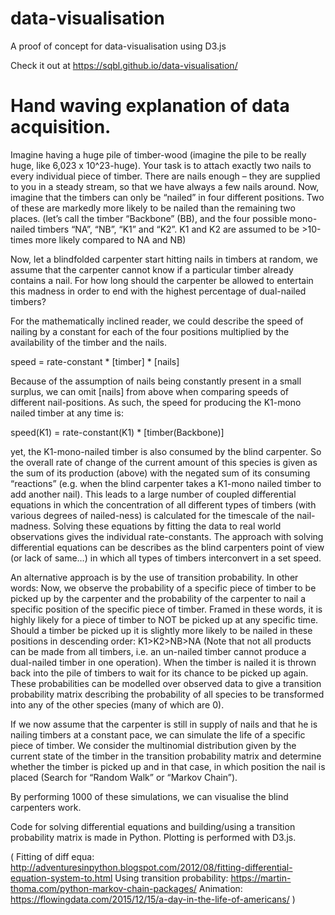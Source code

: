 # data-visualisation

A proof of concept for data-visualisation using D3.js

Check it out at https://sqbl.github.io/data-visualisation/



# Hand waving explanation of data acquisition.

Imagine having a huge pile of timber-wood (imagine the pile to be really huge, like 6,023 x 10^23-huge). Your task is to attach exactly two nails to every individual piece of timber. 
There are nails enough – they are supplied to you in a steady stream, so that we have always a few nails around.
Now, imagine that the timbers can only be “nailed” in four different positions. Two of these are markedly more likely to be nailed than the remaining two places. (let’s call the timber “Backbone” (BB), and the four possible mono-nailed timbers “NA”, “NB”, “K1” and “K2”. K1 and K2 are assumed to be >10-times more likely compared to NA and NB)

Now, let a blindfolded carpenter start hitting nails in timbers at random, we assume that the carpenter cannot know if a particular timber already contains a nail.
For how long should the carpenter be allowed to entertain this madness in order to end with the highest percentage of dual-nailed timbers?

For the mathematically inclined reader, we could describe the speed of nailing by a constant for each of the four positions multiplied by the availability of the timber and the nails.

speed = rate-constant * [timber] * [nails]

Because of the assumption of nails being constantly present in a small surplus, we can omit [nails] from above when comparing speeds of different nail-positions. As such, the speed for producing the K1-mono nailed timber at any time is:

speed(K1) = rate-constant(K1) * [timber(Backbone)]

yet, the K1-mono-nailed timber is also consumed by the blind carpenter. So the overall rate of change of the current amount of this species is given as the sum of its production (above) with the negated sum of its consuming “reactions” (e.g. when the blind carpenter takes a K1-mono nailed timber to add another nail).
This leads to a large number of coupled differential equations in which the concentration of all different types of timbers (with various degrees of nailed-ness) is calculated for the timescale of the nail-madness. Solving these equations by fitting the data to real world observations gives the individual rate-constants.
The approach with solving differential equations can be describes as the blind carpenters point of view (or lack of same…) in which all types of timbers interconvert in a set speed.



An alternative approach is by the use of transition probability. In other words: Now, we observe the probability of a specific piece of timber to be picked up by the carpenter and the probability of the carpenter to nail a specific position of the specific piece of timber. Framed in these words, it is highly likely for a piece of timber to NOT be picked up at any specific time. Should a timber be picked up it is slightly more likely to be nailed in these positions in descending order: K1>K2>NB>NA (Note that not all products can be made from all timbers, i.e. an un-nailed timber cannot produce a dual-nailed timber in one operation).
When the timber is nailed it is thrown back into the pile of timbers to wait for its chance to be picked up again.
These probabilities can be modelled over observed data to give a transition probability matrix describing the probability of all species to be transformed into any of the other species (many of which are 0). 

If we now assume that the carpenter is still in supply of nails and that he is nailing timbers at a constant pace, we can simulate the life of a specific piece of timber. We consider the multinomial distribution given by the current state of the timber in the transition probability matrix and determine whether the timber is picked up and in that case, in which position the nail is placed (Search for “Random Walk” or “Markov Chain”).

By performing 1000 of these simulations, we can visualise the blind carpenters work.

Code for solving differential equations and building/using a transition probability matrix is made in Python. Plotting is performed with D3.js.

(
Fitting of diff equa: http://adventuresinpython.blogspot.com/2012/08/fitting-differential-equation-system-to.html
Using transition probability: https://martin-thoma.com/python-markov-chain-packages/
Animation: https://flowingdata.com/2015/12/15/a-day-in-the-life-of-americans/ 
)

